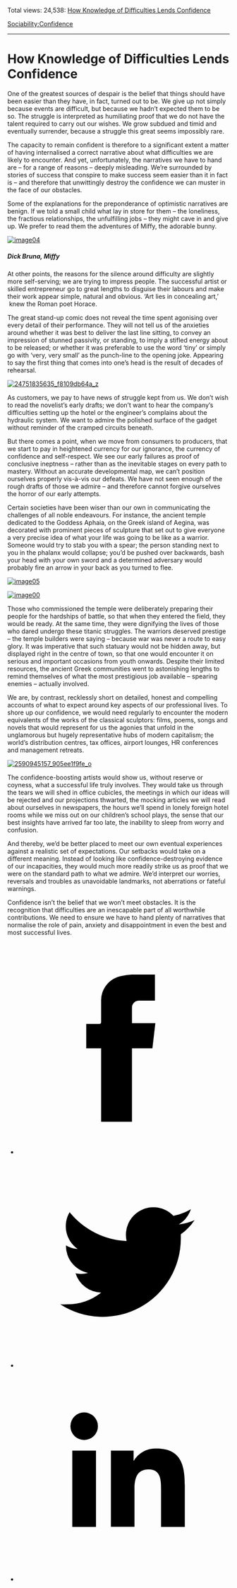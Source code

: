 Total views: 24,538: [How Knowledge of Difficulties Lends Confidence](https://www.theschooloflife.com/thebookoflife/how-knowledge-of-difficulties-lends-confidence/)

[Sociability:](https://www.theschooloflife.com/thebookoflife/category/sociability/)[Confidence](https://www.theschooloflife.com/thebookoflife/category/sociability/confidence/)

* * *

# How Knowledge of Difficulties Lends Confidence
<style>
						.alignnone {
  display: block;
  margin-left: auto;
  margin-right: auto;
  align: center:
}

.addtoany_share_save_container {
display:none;
}

.wp-block-image {
		display: block;
  margin-left: auto;
  margin-right: auto;
  width: 50%;
}

.aligncenter {
display: block;
  margin-left: auto;
  margin-right: auto;
  align: center:
}

@media only screen and (max-width: 500px) {
  .wp-block-image {
		display: block;
  margin-left: auto;
  margin-right: auto;
  width: 100%;
} }

h1 {max-width: 600px !important;
}
.s18-single-post .content-area .site-main article .post-cat-header-display + .old-wrapper p {
    font-size: 1.200em
}
						</style>

One of the greatest sources of despair is the belief that things should have been easier than they have, in fact, turned out to be. We give up not simply because events are difficult, but because we hadn’t expected them to be so. The struggle is interpreted as humiliating proof that we do not have the talent required to carry out our wishes. We grow subdued and timid and eventually surrender, because a struggle this great seems impossibly rare.

The capacity to remain confident is therefore to a significant extent a matter of having internalised a correct narrative about what difficulties we are likely to encounter. And yet, unfortunately, the narratives we have to hand are – for a range of reasons – deeply misleading. We’re surrounded by stories of success that conspire to make success seem easier than it in fact is – and therefore that unwittingly destroy the confidence we can muster in the face of our obstacles.

Some of the explanations for the preponderance of optimistic narratives are benign. If we told a small child what lay in store for them – the loneliness, the fractious relationships, the unfulfilling jobs – they might cave in and give up. We prefer to read them the adventures of Miffy, the adorable bunny.

[![image04](https://www.theschooloflife.com/thebookoflife/wp-content/uploads/2014/09/image041.png)](http://www.thebookoflife.org/wp-content/uploads/2014/09/image041.png)

##### Dick Bruna, _Miffy_

At other points, the reasons for the silence around difficulty are slightly more self-serving; we are trying to impress people. The successful artist or skilled entrepreneur go to great lengths to disguise their labours and make their work appear simple, natural and obvious. ‘Art lies in concealing art,’ &nbsp;knew the Roman poet Horace.

The great stand-up comic does not reveal the time spent agonising over every detail of their performance. They will not tell us of the anxieties around whether it was best to deliver the last line sitting, to convey an impression of stunned passivity, or standing, to imply a stifled energy about to be released; or whether it was preferable to use the word ‘tiny’ or simply go with ‘very, very small’ as the punch-line to the opening joke. Appearing to say the first thing that comes into one’s head is the result of decades of rehearsal.

[![24751835635_f8109db64a_z](https://www.theschooloflife.com/thebookoflife/wp-content/uploads/2016/11/24751835635_f8109db64a_z.jpg)](http://www.thebookoflife.org/wp-content/uploads/2016/11/24751835635_f8109db64a_z.jpg)

As customers, we pay to have news of struggle kept from us. We don’t wish to read the novelist’s early drafts; we don’t want to hear the company’s difficulties setting up the hotel or the engineer’s complains about the hydraulic system. We want to admire the polished surface of the gadget without reminder of the cramped circuits beneath.

But there comes a point, when we move from consumers to producers, that we start to pay in heightened currency for our ignorance, the currency of confidence and self-respect. We see our early failures as proof of conclusive ineptness – rather than as the inevitable stages on every path to mastery. Without an accurate developmental map, we can’t position ourselves properly vis-à-vis our defeats. We have not seen enough of the rough drafts of those we admire – and therefore cannot forgive ourselves the horror of our early attempts.

Certain societies have been wiser than our own in communicating the challenges of all noble endeavours. For instance, the ancient temple dedicated to the Goddess Aphaia, on the Greek island of Aegina, was decorated with prominent pieces of sculpture that set out to give everyone a very precise idea of what your life was going to be like as a warrior. Someone would try to stab you with a spear; the person standing next to you in the phalanx would collapse; you’d be pushed over backwards, bash your head with your own sword and a determined adversary would probably fire an arrow in your back as you turned to flee.

[![image05](https://www.theschooloflife.com/thebookoflife/wp-content/uploads/2014/09/image051.jpg)](http://www.thebookoflife.org/wp-content/uploads/2014/09/image051.jpg)

[![image00](https://www.theschooloflife.com/thebookoflife/wp-content/uploads/2014/09/image00.jpg)](http://www.thebookoflife.org/wp-content/uploads/2014/09/image00.jpg)

Those who commissioned the temple were deliberately preparing their people for the hardships of battle, so that when they entered the field, they would be ready. At the same time, they were dignifying the lives of those who dared undergo these titanic struggles. The warriors deserved prestige – the temple builders were saying – because war was never a route to easy glory. It was imperative that such statuary would not be hidden away, but displayed right in the centre of town, so that one would encounter it on serious and important occasions from youth onwards. Despite their limited resources, the ancient Greek communities went to astonishing lengths to remind themselves of what the most prestigious job available – spearing enemies – actually involved.

We are, by contrast, recklessly short on detailed, honest and compelling accounts of what to expect around key aspects of our professional lives. To shore up our confidence, we would need regularly to encounter the modern equivalents of the works of the classical sculptors: films, poems, songs and novels that would represent for us the agonies that unfold in the unglamorous but hugely representative hubs of modern capitalism; the world’s distribution centres, tax offices, airport lounges, HR conferences and management retreats.

[![2590945157_905ee1f9fe_o](https://www.theschooloflife.com/thebookoflife/wp-content/uploads/2016/11/2590945157_905ee1f9fe_o.jpg)](http://www.thebookoflife.org/wp-content/uploads/2016/11/2590945157_905ee1f9fe_o.jpg)

The confidence-boosting artists would show us, without reserve or coyness, what a successful life truly involves. They would take us through the tears we will shed in office cubicles, the meetings in which our ideas will be rejected and our projections thwarted, the mocking articles we will read about ourselves in newspapers, the hours we’ll spend in lonely foreign hotel rooms while we miss out on our children’s school plays, the sense that our best insights have arrived far too late, the inability to sleep from worry and confusion.

And thereby, we’d be better placed to meet our own eventual experiences against a realistic set of expectations. Our setbacks would take on a different meaning. Instead of looking like confidence-destroying evidence of our incapacities, they would much more readily strike us as proof that we were on the standard path to what we admire. We’d interpret our worries, reversals and troubles as unavoidable landmarks, not aberrations or fateful warnings.

Confidence isn’t the belief that we won’t meet obstacles. It is the recognition that difficulties are an inescapable part of all worthwhile contributions. We need to ensure we have to hand plenty of narratives that normalise the role of pain, anxiety and disappointment in even the best and most successful lives.

<style>
    .iframe-class { display: block !important; }
</style>

- [<svg xmlns="http://www.w3.org/2000/svg" viewbox="0 0 26 26"><title>Facebook</title>
                    <g>
                        <path d="M8.38,10H9.92c.2,0,.29,0,.29-.28,0-.82,0-1.64,0-2.46a3.05,3.05,0,0,1,2.57-3.15A7.22,7.22,0,0,1,14,3.95c.86,0,1.71,0,2.57,0h.25v3.2h-2A.85.85,0,0,0,14,8c0,.62,0,1.24,0,1.91h2.87L16.51,13H14v9H10.21V13H8.38Z"></path>
                    </g>
                </svg>](http://www.facebook.com/sharer/sharer.php?u=https://www.theschooloflife.com/thebookoflife/how-knowledge-of-difficulties-lends-confidence/)
- [<svg xmlns="http://www.w3.org/2000/svg" viewbox="0 0 26 26"><title>Twitter</title>
                    <path d="M21.69,7.9a6.75,6.75,0,0,1-1.94.53,3.39,3.39,0,0,0,1.48-1.87,6.76,6.76,0,0,1-2.14.82,3.38,3.38,0,0,0-5.75,3.08,9.59,9.59,0,0,1-7-3.53,3.38,3.38,0,0,0,1,4.51A3.36,3.36,0,0,1,5.89,11v0A3.38,3.38,0,0,0,8.6,14.37a3.39,3.39,0,0,1-1.53.06,3.38,3.38,0,0,0,3.15,2.35A6.78,6.78,0,0,1,6,18.22a6.87,6.87,0,0,1-.81,0A9.6,9.6,0,0,0,20,10.08q0-.22,0-.44A6.86,6.86,0,0,0,21.69,7.9Z"></path>
                </svg>](http://twitter.com/share?url=https://www.theschooloflife.com/thebookoflife/how-knowledge-of-difficulties-lends-confidence/&text=&via=theschooloflife)
- [<svg xmlns="http://www.w3.org/2000/svg" viewbox="0 0 26 26"><title>LinkedIn</title>
<path class="cls-2" d="M6.67,10H9.58v9.36H6.67ZM8.13,5.32A1.69,1.69,0,1,1,6.44,7,1.69,1.69,0,0,1,8.13,5.32"></path><path class="cls-2" d="M11.41,10H14.2v1.28h0A3.06,3.06,0,0,1,17,9.75c2.95,0,3.49,1.94,3.49,4.46v5.14H17.57V14.79c0-1.09,0-2.48-1.51-2.48s-1.75,1.18-1.75,2.4v4.63H11.41Z"></path></svg>](https://www.linkedin.com/shareArticle?mini=true&url=https://www.theschooloflife.com/thebookoflife/how-knowledge-of-difficulties-lends-confidence/)
